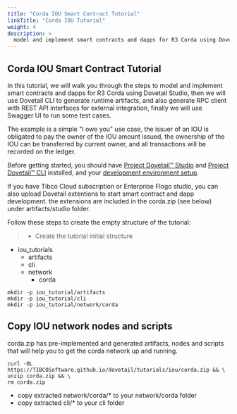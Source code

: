```yaml
---
title: "Corda IOU Smart Contract Tutorial"
linkTitle: "Corda IOU Tutorial"
weight: 4
description: >
  model and implement smart contracts and dapps for R3 Corda using Dovetail Studio
---
```


## Corda IOU Smart Contract Tutorial

In this tutorial, we will walk you through the steps to model and implement smart contracts and dapps for R3 Corda using Dovetail Studio, then we will use Dovetail CLI to generate runtime artifacts, and also generate RPC client with REST API interfaces for external integration, finally we will use Swagger UI to run some test cases.

The example is a simple "I owe you" use case, the issuer of an IOU is obligated to pay the owner of the IOU amount issued, the ownership of the IOU can be transferred by current owner, and all transactions will be recorded on the ledger.

Before getting started, you should have [Project Dovetail™ Studio](../../getting-started/installation/) and [Project Dovetail™ CLI](../../getting-started/dovetail-cli/) installed, and your [development environment setup](../../getting-started/environment-prerequisites/).

If you have Tibco Cloud subscription or Enterprise Flogo studio, you can also upload Dovetail extentions to start smart contract and dapp development. the extensions are included in the corda.zip (see below) under artifacts/studio folder.

Follow these steps to create the empty structure of the tutorial:

> * Create the tutorial initial structure

 * iou_tutorials
    * artifacts
    * cli
    * network
        * corda

```
mkdir -p iou_tutorial/artifacts
mkdir -p iou_tutorial/cli
mkdir -p iou_tutorial/network/corda
```

## Copy IOU network nodes and scripts
corda.zip has pre-implemented and generated artifacts, nodes and scripts that will help you to get the corda network up and running.

```
curl -OL https://TIBCOSoftware.github.io/dovetail/tutorials/iou/corda.zip && \
unzip corda.zip && \
rm corda.zip
```

* copy extracted network/corda/* to your network/corda folder
* copy extracted cli/* to your cli folder
